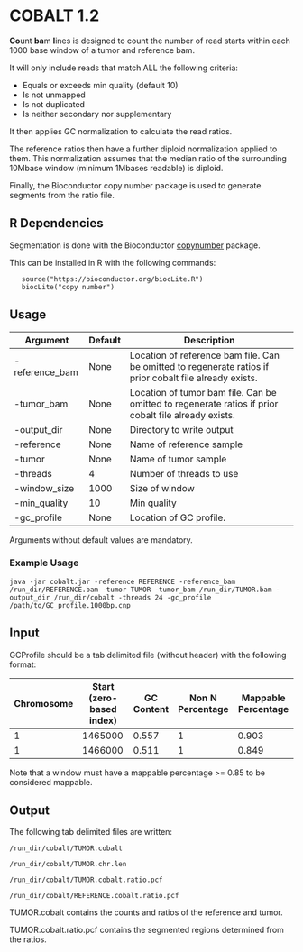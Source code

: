 # COBALT 1.2

**Co**unt **ba**m **l**ines is designed to count the number of read starts within each 1000 base window of a tumor and reference bam.

It will only include reads that match ALL the following criteria:
* Equals or exceeds min quality (default 10)
* Is not unmapped
* Is not duplicated
* Is neither secondary nor supplementary

It then applies GC normalization to calculate the read ratios.

The reference ratios then have a further diploid normalization applied to them.
This normalization assumes that the median ratio of the surrounding 10Mbase window (minimum 1Mbases readable) is diploid.

Finally, the Bioconductor copy number package is used to generate segments from the ratio file.


## R Dependencies
Segmentation is done with the Bioconductor [copynumber](http://bioconductor.org/packages/release/bioc/html/copynumber.html) package.

This can be installed in R with the following commands:
```
   source("https://bioconductor.org/biocLite.R")
   biocLite("copy number")
```


## Usage

Argument | Default | Description
---|---|---
-reference_bam | None | Location of reference bam file. Can be omitted to regenerate ratios if prior cobalt file already exists.
-tumor_bam | None | Location of tumor bam file. Can be omitted to regenerate ratios if prior cobalt file already exists.
-output_dir | None | Directory to write output
-reference | None | Name of reference sample
-tumor | None | Name of tumor sample
-threads | 4 | Number of threads to use
-window_size | 1000 | Size of window
-min_quality | 10 | Min quality
-gc_profile | None | Location of GC profile.

Arguments without default values are mandatory.

### Example Usage

```
java -jar cobalt.jar -reference REFERENCE -reference_bam /run_dir/REFERENCE.bam -tumor TUMOR -tumor_bam /run_dir/TUMOR.bam -output_dir /run_dir/cobalt -threads 24 -gc_profile /path/to/GC_profile.1000bp.cnp
```

## Input

GCProfile should be a tab delimited file (without header) with the following format:

Chromosome | Start (zero-based index) | GC Content | Non N Percentage | Mappable Percentage
---|---|---|---|---
1 | 1465000 | 0.557 | 1 | 0.903
1 | 1466000 | 0.511 | 1 | 0.849

Note that a window must have a mappable percentage >= 0.85 to be considered mappable. 



## Output
The following tab delimited files are written:

`/run_dir/cobalt/TUMOR.cobalt`

`/run_dir/cobalt/TUMOR.chr.len`

`/run_dir/cobalt/TUMOR.cobalt.ratio.pcf`

`/run_dir/cobalt/REFERENCE.cobalt.ratio.pcf`

TUMOR.cobalt contains the counts and ratios of the reference and tumor.

TUMOR.cobalt.ratio.pcf contains the segmented regions determined from the ratios.